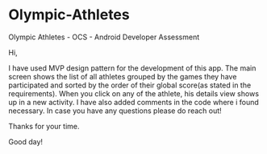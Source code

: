 # Olympic-Athletes
Olympic Athletes - OCS - Android Developer Assessment

Hi, 

I have used MVP design pattern for the development of this app. The main screen shows the list of all athletes grouped by the games they have participated and sorted by the order of their global score(as stated in the requirements). When you click on any of the athlete, his details view shows up in a new activity. I have also added comments in the code where i found necessary. In case you have any questions please do reach out! 

Thanks for your time. 

Good day!
